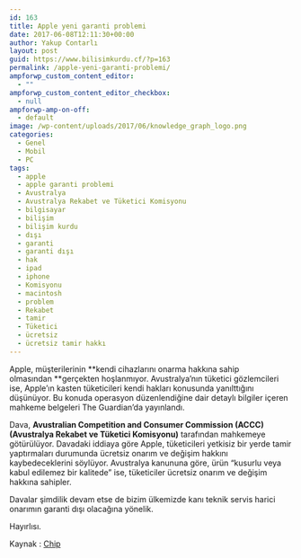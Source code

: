 ```yaml
---
id: 163
title: Apple yeni garanti problemi
date: 2017-06-08T12:11:30+00:00
author: Yakup Contarlı
layout: post
guid: https://www.bilisimkurdu.cf/?p=163
permalink: /apple-yeni-garanti-problemi/
ampforwp_custom_content_editor:
  - ""
ampforwp_custom_content_editor_checkbox:
  - null
ampforwp-amp-on-off:
  - default
image: /wp-content/uploads/2017/06/knowledge_graph_logo.png
categories:
  - Genel
  - Mobil
  - PC
tags:
  - apple
  - apple garanti problemi
  - Avustralya
  - Avustralya Rekabet ve Tüketici Komisyonu
  - bilgisayar
  - bilişim
  - bilişim kurdu
  - dışı
  - garanti
  - garanti dışı
  - hak
  - ipad
  - iphone
  - Komisyonu
  - macintosh
  - problem
  - Rekabet
  - tamir
  - Tüketici
  - ücretsiz
  - ücretsiz tamir hakkı
---
```

Apple, müşterilerinin **kendi cihazlarını onarma hakkına sahip olmasından **gerçekten hoşlanmıyor. Avustralya&#8217;nın tüketici gözlemcileri ise, Apple&#8217;ın kasten tüketicileri kendi hakları konusunda yanılttığını düşünüyor. Bu konuda operasyon düzenlendiğine dair detaylı bilgiler içeren mahkeme belgeleri The Guardian&#8217;da yayınlandı.

Dava, **Avustralian Competition and Consumer Commission (ACCC) (Avustralya Rekabet ve Tüketici Komisyonu)** tarafından mahkemeye götürülüyor. Davadaki iddiaya göre Apple, tüketicileri yetkisiz bir yerde tamir yaptırmaları durumunda ücretsiz onarım ve değişim hakkını kaybedeceklerini söylüyor. Avustralya kanununa göre, ürün &#8220;kusurlu veya kabul edilemez bir kalitede&#8221; ise, tüketiciler ücretsiz onarım ve değişim hakkına sahipler.

Davalar şimdilik devam etse de bizim ülkemizde kanı teknik servis harici onarımın garanti dışı olacağına yönelik.

Hayırlısı.

Kaynak : <a href="https://www.chip.com.tr" target="_blank" rel="noopener noreferrer">Chip</a>
